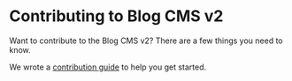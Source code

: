 # Contributing to Blog CMS v2

Want to contribute to the Blog CMS v2? There are a few things you need to know.

We wrote a [contribution guide](https://reactjs.org/contributing/how-to-contribute.html) to help you get started.
